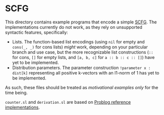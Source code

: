 # SCFG

This directory contains example programs that encode a simple [SCFG](https://en.wikipedia.org/wiki/Probabilistic_context-free_grammar). The implementations currently do not work, as they rely on unsupported syntactic features, specifically:

* Lists. The function-based list encodings (using `nil` for empty and `cons(_, _)` for cons lists) *might* work, depending on your particular branch and use case, but the more recognizable list constructions (`::` for cons, `[]` for empty lists, and `[a, b, c]` for `a :: b :: c :: []`) have yet to be implemented.
* Distribution parameters. The parameter construction `!parameter x : dist[k]` representing all positive k-vectors with an l1-norm of 1 has yet to be implemented.

As such, these files should be treated as *motivational examples only* for the time being.

`counter.sl` and `derivation.sl` are based on [Problog reference implementations](https://dtai.cs.kuleuven.be/problog/tutorial/various/06_pcfg.html).